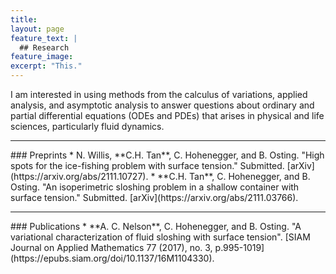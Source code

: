 ```yaml
---
title: 
layout: page
feature_text: |
  ## Research
feature_image: 
excerpt: "This."
---
```


I am interested in using methods from the calculus of variations, applied analysis, and asymptotic analysis to answer questions about ordinary and partial differential equations (ODEs and PDEs) that arises in physical and life sciences, particularly fluid dynamics.
<hr/>
### Preprints
* N. Willis, **C.H. Tan**, C. Hohenegger, and B. Osting. "High spots for the ice-fishing problem with surface tension." Submitted. [arXiv](https://arxiv.org/abs/2111.10727).
* **C.H. Tan**, C. Hohenegger, and B. Osting. "An isoperimetric sloshing problem in a shallow container with surface tension." Submitted. [arXiv](https://arxiv.org/abs/2111.03766).
<hr/>
### Publications
* **A. C. Nelson**, C. Hohenegger, and B. Osting. "A variational characterization of fluid sloshing with surface tension". [SIAM Journal on Applied Mathematics 77 (2017), no. 3, p.995-1019](https://epubs.siam.org/doi/10.1137/16M1104330).
